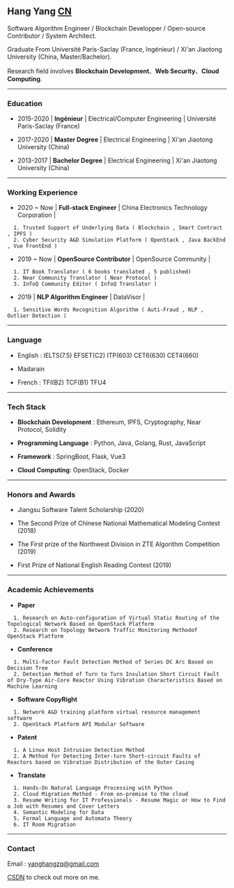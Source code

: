## Hang Yang [CN](index_cn.md)

Software Algorithm Engineer / Blockchain Developper / Open-source Contributor / System Architect.

Graduate From Université Paris-Saclay (France, Ingénieur) / Xi'an Jiaotong University (China, Master/Bachelor).

Research field involves **Blockchain Development**、**Web Security**、**Cloud Computing**.


<hr>


### Education

  - 2015-2020 | **Ingénieur** | Electrical/Computer Engineering | Université Paris-Saclay (France)

  - 2017-2020 | **Master Degree** | Electrical Engineering | Xi'an Jiaotong University (China)

  - 2013-2017 | **Bachelor Degree** | Electrical Engineering | Xi'an Jiaotong University (China)


<hr>


### Working Experience

  - 2020 ~ Now | **Full-stack Engineer** | China Electronics Technology Corporation | 

  ```
    1. Trusted Support of Underlying Data ( Blockchain , Smart Contract , IPFS )
    2. Cyber Security A&D Simulation Platform ( OpenStack , Java BackEnd , Vue FrontEnd )
  ```


  - 2019 ~ Now | **OpenSource Contributor** | OpenSource Community | 

  ```
    1. IT Book Translator ( 6 books translated , 5 published)
    2. Near Community Translator ( Near Protocol )
    3. InfoQ Community Editor ( InfoQ Translator )
  ```

  - 2019 | **NLP Algorithm Engineer** | DataVisor | 

  ```
    1. Sensitive Words Recognition Algorithm ( Auti-Fraud , NLP , Outlier Detection )
  ```

<hr>


### Language

  - English : IELTS(7.5) EFSET(C2) ITP(603) CET6(630) CET4(660)

  - Madarain

  - French : TFI(B2) TCF(B1) TFU4
  
<hr>


### Tech Stack

  - **Blockchain Development** : Ethereum, IPFS, Cryptography, Near Protocol, Solidity

  - **Programming Language** : Python, Java, Golang, Rust, JavaScript

  - **Framework** : SpringBoot, Flask, Vue3

  - **Cloud Computing**: OpenStack, Docker

<hr>


### Honors and Awards
  - Jiangsu Software Talent Scholarship (2020)

  - The Second Prize of Chinese National Mathematical Modeling Contest (2018)

  - The First prize of the Northwest Division in ZTE Algorithm Competition (2019)

  - First Prize of National English Reading Contest (2019)

<hr>


### Academic Achievements

  - **Paper**

  ```
    1. Research on Auto-configuration of Virtual Static Routing of the Topological Network Based on OpenStack Platform 
    2. Research on Topology Network Traffic Monitoring Methodof OpenStack Platform  
  ```

  - **Conference**

  ```
    1. Multi-factor Fault Detection Method of Series DC Arc Based on Decision Tree
    2. Detection Method of Turn to Turn Insulation Short Circuit Fault of Dry-Type Air-Core Reactor Using Vibration Characteristics Based on Machine Learning
  ```

  - **Software CopyRight**

  ```
    1. Network A&D training platform virtual resource management software
    2. OpenStack Platform API Modular Software
  ```

  - **Patent**

  ```
    1. A Linux Host Intrusion Detection Method
    2. A Method for Detecting Inter-turn Short-circuit Faults of Reactors based on Vibration Distribution of the Outer Casing
  ```

  - **Translate**

  ```
    1. Hands-On Natural Language Processing with Python
    2. Cloud Migration Method - From on-premise to the cloud
    3. Resume Writing for IT Professionals - Resume Magic or How to Find a Job with Resumes and Cover Letters
    4. Semantic Modeling for Data
    5. Formal Language and Automata Theory
    6. IT Room Migration
  ```

<hr>


### Contact
  Email : yanghangzq@gmail.com

  [CSDN](https://blog.csdn.net/weixin_43982484?type=blog) to check out more on me.


